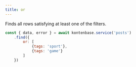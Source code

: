 ```yaml
---
title: or
---
```


Finds all rows satisfying at least one of the filters.

```javascript
const { data, error } = await kontenbase.service('posts')
    .find({
        or: [
            {tags: 'sport'},
            {tags: 'game'}
        ]
    })
```